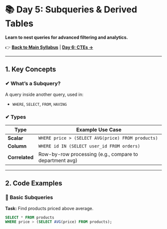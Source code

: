 # 📚 Day 5: Subqueries & Derived Tables  
**Learn to nest queries for advanced filtering and analytics.**  

👉 [**Back to Main Syllabus**](../../README.md) | [**Day 6: CTEs →**](../day6-ctes/README.md)  

---

## **1. Key Concepts**  
### ✔ **What’s a Subquery?**  
A query inside another query, used in:  
- `WHERE`, `SELECT`, `FROM`, `HAVING`  

### ✔ **Types**  
| Type          | Example Use Case |  
|---------------|------------------|  
| **Scalar**    | `WHERE price > (SELECT AVG(price) FROM products)` |  
| **Column**    | `WHERE id IN (SELECT user_id FROM orders)` |  
| **Correlated**| Row-by-row processing (e.g., compare to department avg) |  

---

## **2. Code Examples**  
### 📌 **Basic Subqueries**  
**Task:** Find products priced above average.  
```sql
SELECT * FROM products 
WHERE price > (SELECT AVG(price) FROM products);
